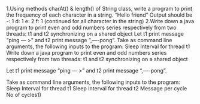 
1.Using methods charAt() & length() of String class, write a program to print the
frequency of each character in a string.
“Hello friend”
Output should be
-: 1
d: 1
e: 2
f: 1
(continued for all character in the string)
2.Write down a java program to print even and odd numbers series respectively
from two threads: t1 and t2 synchronizing on a shared object
Let t1 print message “ping — >” and t2 print message “,—-pong”.
Take as command line arguments, the following inputs to the program:
Sleep Interval for thread t1
Write down a java program to print even and odd numbers series respectively from two
threads: t1 and t2 synchronizing on a shared object

Let t1 print message “ping — >” and t2 print message “,—-pong”.

Take as command line arguments, the following inputs to the program:
Sleep Interval for thread t1
Sleep Interval for thread t2
Message per cycle
No of cycles1)
